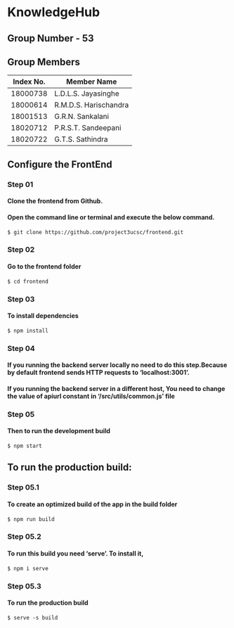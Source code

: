# KnowledgeHub

 ## Group Number - 53
 
 ## Group Members 
 
 
|Index No. | Member Name         |
|--------- |-------------------- |
|18000738  |L.D.L.S. Jayasinghe  |
|18000614  |R.M.D.S. Harischandra|
|18001513  |G.R.N. Sankalani     |
|18020712  |P.R.S.T. Sandeepani  |
|18020722  |G.T.S. Sathindra     |


## Configure the FrontEnd

 ### Step 01
   #### Clone the frontend from Github.
   #### Open the command line or terminal and execute the below command.
    $ git clone https://github.com/project3ucsc/frontend.git 

 ### Step 02
   #### Go to the frontend folder
    $ cd frontend
    
### Step 03
  #### To install dependencies 
    $ npm install
    
### Step 04
  #### If you running the backend server locally no need to do this step.Because by default frontend sends HTTP requests to ‘localhost:3001’.

  #### If you running the backend server in a different host, You need to change the value of apiurl constant in ‘/src/utils/common.js’ file

### Step 05
  #### Then to run the development build
    $ npm start
    
  ## To run the production build:

  ### Step 05.1
   #### To create an optimized build of the app in the build folder
    $ npm run build

### Step 05.2
  #### To run this build you need ‘serve’. To install it,
    $ npm i serve 

### Step 05.3
  #### To run the production build
    $ serve -s build









